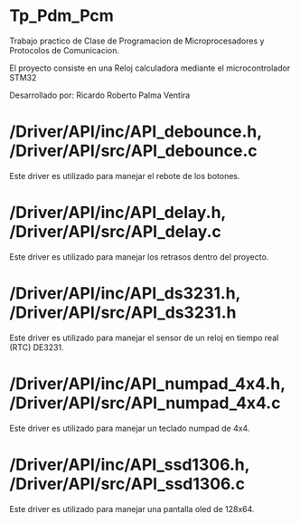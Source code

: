 # Tp_Pdm_Pcm
Trabajo practico de Clase de Programacion de Microprocesadores y Protocolos de Comunicacion.

El proyecto consiste en una Reloj calculadora mediante el microcontrolador STM32

Desarrollado por: Ricardo Roberto Palma Ventira


# /Driver/API/inc/API_debounce.h, /Driver/API/src/API_debounce.c
Este driver es utilizado para manejar el rebote de los botones.

# /Driver/API/inc/API_delay.h, /Driver/API/src/API_delay.c
Este driver es utilizado para manejar los retrasos dentro del proyecto.

# /Driver/API/inc/API_ds3231.h, /Driver/API/src/API_ds3231.h
Este driver es utilizado para manejar el sensor de un reloj en tiempo real (RTC) DE3231.

# /Driver/API/inc/API_numpad_4x4.h, /Driver/API/src/API_numpad_4x4.c
Este driver es utilizado para manejar un teclado numpad de 4x4.

# /Driver/API/inc/API_ssd1306.h,    /Driver/API/src/API_ssd1306.c
Este driver es utilizado para manejar una pantalla oled de 128x64.